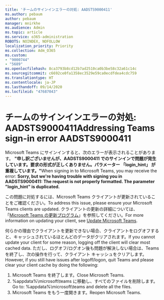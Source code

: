 ```yaml
---
title: 'チームのサインインエラーの対処: AADSTS9000411'
ms.author: pebaum
author: pebaum
manager: mnirkhe
ms.audience: Admin
ms.topic: article
ms.service: o365-administration
ROBOTS: NOINDEX, NOFOLLOW
localization_priority: Priority
ms.collection: Adm_O365
ms.custom:
- "9000744"
- "5689"
ms.openlocfilehash: 8ca3793b8cd12b7ad2510ca0b3be58c32a61c14c
ms.sourcegitcommit: c6692ce0fa1358ec3529e59ca0ecdfdea4cdc759
ms.translationtype: HT
ms.contentlocale: ja-JP
ms.lasthandoff: 09/14/2020
ms.locfileid: "47687043"
---
```

# <a name="addressing-teams-sign-in-error-aadsts9000411"></a><span data-ttu-id="860d7-102">チームのサインインエラーの対処: AADSTS9000411</span><span class="sxs-lookup"><span data-stu-id="860d7-102">Addressing Teams sign-in error AADSTS9000411</span></span>

<span data-ttu-id="860d7-103">Microsoft Teams にサインインすると、次のエラーが表示されることがあります。 **"申し訳ございませんが、AADSTS9000411 でのサインインで問題が発生しています。要求の形式が正しくありません。パラメーター 「login_hint」 が重複しています。"**</span><span class="sxs-lookup"><span data-stu-id="860d7-103">When signing in to Microsoft Teams, you may receive the error: **Sorry, but we're having trouble with signing you in AADSTS9000411: The request is not properly formatted. The parameter "login_hint" is duplicated.**</span></span>

<span data-ttu-id="860d7-104">この問題に対処するには、Microsoft Teams クライアントが更新されていることをご確認ください。</span><span class="sxs-lookup"><span data-stu-id="860d7-104">To address this issue, please ensure your Microsoft Teams clients are updated.</span></span> <span data-ttu-id="860d7-105">クライアントの更新の詳細については、 「[Microsoft Teams の更新プログラム](https://support.office.com/article/Update-Microsoft-Teams-535a8e4b-45f0-4f6c-8b3d-91bca7a51db1)」を参照してください。</span><span class="sxs-lookup"><span data-stu-id="860d7-105">For more information on updating your client, see [Update Microsoft Teams](https://support.office.com/article/Update-Microsoft-Teams-535a8e4b-45f0-4f6c-8b3d-91bca7a51db1).</span></span>

<span data-ttu-id="860d7-106">何らかの理由でクライアントを更新できない場合、クライアントをログオフすると、キャッシュされているほとんどのデータがクリアされます。</span><span class="sxs-lookup"><span data-stu-id="860d7-106">If you cannot update your client for some reason, logging off the client will clear most cached data.</span></span> <span data-ttu-id="860d7-107">ただし、ログオフ/ログオン後も問題が解決しない場合は、Teams を終了し、次の操作を行って、クライアント キャッシュをクリアします。</span><span class="sxs-lookup"><span data-stu-id="860d7-107">However, if you still have issues after logoff/logon, quit Teams and please clear your client cache by doing the following:</span></span>
1. <span data-ttu-id="860d7-108">Microsoft Teams を終了します。</span><span class="sxs-lookup"><span data-stu-id="860d7-108">Close Microsoft Teams.</span></span>
2. <span data-ttu-id="860d7-109">%appdata%\microsoft\teams に移動し、すべてのファイルを削除します。</span><span class="sxs-lookup"><span data-stu-id="860d7-109">Go to: %appdata%\microsoft\teams and delete all the files.</span></span>
3. <span data-ttu-id="860d7-110">Microsoft Teams をもう一度開きます。</span><span class="sxs-lookup"><span data-stu-id="860d7-110">Reopen Microsoft Teams.</span></span>

